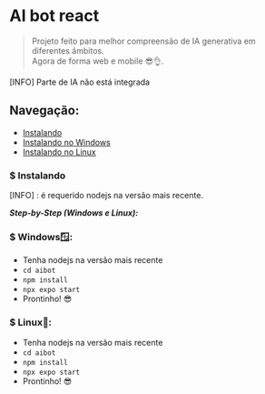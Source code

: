 # AI bot react

> Projeto feito para melhor compreensão de IA generativa em diferentes âmbitos.<br> 
> Agora de forma web e mobile 😎👌.

[INFO] Parte de IA não está integrada

## Navegação:
* [Instalando](#instalando)
* [Instalando no Windows](#windows)
* [Instalando no Linux](#linux)

<a id="instalando"></a>
### $ Instalando

[INFO] : é requerido nodejs na versão mais recente.

***Step-by-Step (Windows e Linux):***

<a id="windows"></a>
### $ Windows🪟:

* Tenha nodejs na versão mais recente
* `cd aibot`
* `npm install`
* `npx expo start`
* Prontinho! 😎

<a id="Linux"></a>
### $ Linux🐧:

* Tenha nodejs na versão mais recente
* `cd aibot`
* `npm install`
* `npx expo start`
* Prontinho! 😎